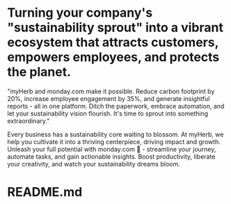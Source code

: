 # Turning your company's "sustainability sprout" into a vibrant ecosystem that attracts customers, empowers employees, and protects the planet.

"myHerb and monday.com make it possible. Reduce carbon footprint by 20%, increase employee engagement by 35%, and generate insightful reports - all in one platform. Ditch the paperwork, embrace automation, and let your sustainability vision flourish. It's time to sprout into something extraordinary."

Every business has a sustainability core waiting to blossom. At myHerb, we help you cultivate it into a thriving centerpiece, driving impact and growth. Unleash your full potential with monday.com 🤝 - streamline your journey, automate tasks, and gain actionable insights. Boost productivity, liberate your creativity, and watch your sustainability dreams bloom.



# README.md
